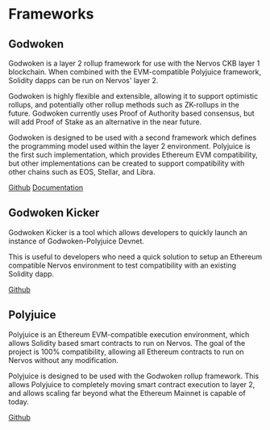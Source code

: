 # Frameworks

## Godwoken

Godwoken is a layer 2 rollup framework for use with the Nervos CKB layer 1 blockchain. When combined with the EVM-compatible Polyjuice framework, Solidity dapps can be run on Nervos' layer 2.

Godwoken is highly flexible and extensible, allowing it to support optimistic rollups, and potentially other rollup methods such as ZK-rollups in the future. Godwoken currently uses Proof of Authority based consensus, but will add Proof of Stake as an alternative in the near future.

Godwoken is designed to be used with a second framework which defines the programming model used within the layer 2 environment. Polyjuice is the first such implementation, which provides Ethereum EVM compatibility, but other implementations can be created to support compatibility with other chains such as EOS, Stellar, and Libra.

[Github](https://github.com/nervosnetwork/godwoken)
[Documentation](https://github.com/nervosnetwork/godwoken/tree/master/docs)

## Godwoken Kicker

Godwoken Kicker is a tool which allows developers to quickly launch an instance of Godwoken-Polyjuice Devnet.

This is useful to developers who need a quick solution to setup an Ethereum compatible Nervos environment to test compatibility with an existing Solidity dapp.

[Github](https://github.com/RetricSu/godwoken-kicker)

## Polyjuice

Polyjuice is an Ethereum EVM-compatible execution environment, which allows Solidity based smart contracts to run on Nervos. The goal of the project is 100% compatibility, allowing all Ethereum contracts to run on Nervos without any modification.

Polyjuice is designed to be used with the Godwoken rollup framework. This allows Polyjuice to completely moving smart contract execution to layer 2, and allows scaling far beyond what the Ethereum Mainnet is capable of today.

[Github](https://github.com/nervosnetwork/godwoken-polyjuice)
